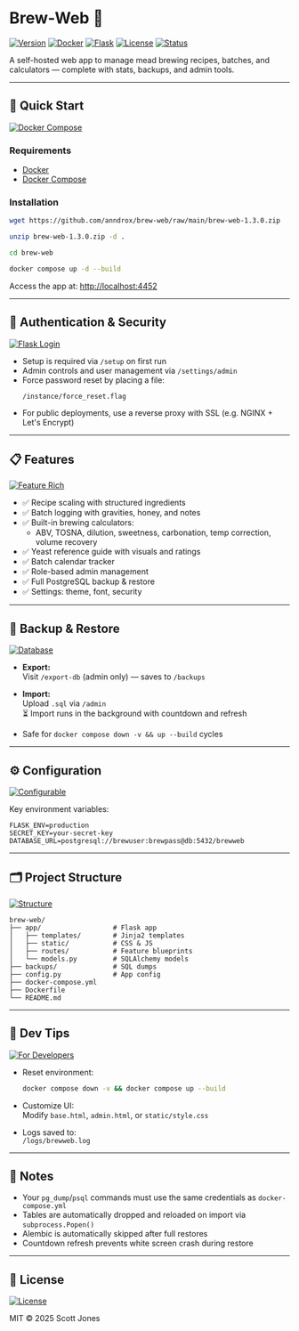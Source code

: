 # Brew-Web 🍯

[![Version](https://img.shields.io/badge/version-v1.3.0-blue)](#)
[![Docker](https://img.shields.io/badge/built%20with-Docker-blue)](#)
[![Flask](https://img.shields.io/badge/framework-Flask-yellow)](#)
[![License](https://img.shields.io/badge/license-MIT-green)](#)
[![Status](https://img.shields.io/badge/status-stable-brightgreen)](#)

A self-hosted web app to manage mead brewing recipes, batches, and calculators — complete with stats, backups, and admin tools.

---

## 🚀 Quick Start

[![Docker Compose](https://img.shields.io/badge/Setup-Docker%20Compose-informational)](#)

### Requirements

- [Docker](https://docs.docker.com/get-docker/)
- [Docker Compose](https://docs.docker.com/compose/)

### Installation

```bash
wget https://github.com/anndrox/brew-web/raw/main/brew-web-1.3.0.zip

unzip brew-web-1.3.0.zip -d .

cd brew-web

docker compose up -d --build
```

Access the app at: [http://localhost:4452](http://localhost:4452)

---

## 🔐 Authentication & Security

[![Flask Login](https://img.shields.io/badge/Security-Login%20Required-red)](#)

- Setup is required via `/setup` on first run
- Admin controls and user management via `/settings/admin`
- Force password reset by placing a file:
  ```
  /instance/force_reset.flag
  ```
- For public deployments, use a reverse proxy with SSL (e.g. NGINX + Let's Encrypt)

---

## 📋 Features

[![Feature Rich](https://img.shields.io/badge/Brew%20Tracking-Recipes%2C%20Batches%2C%20ABV-lightgrey)](#)

- ✅ Recipe scaling with structured ingredients
- ✅ Batch logging with gravities, honey, and notes
- ✅ Built-in brewing calculators:
  - ABV, TOSNA, dilution, sweetness, carbonation, temp correction, volume recovery
- ✅ Yeast reference guide with visuals and ratings
- ✅ Batch calendar tracker
- ✅ Role-based admin management
- ✅ Full PostgreSQL backup & restore
- ✅ Settings: theme, font, security

---

## 💾 Backup & Restore

[![Database](https://img.shields.io/badge/PostgreSQL-Export%2FImport-success)](#)

- **Export:**  
  Visit `/export-db` (admin only) — saves to `/backups`

- **Import:**  
  Upload `.sql` via `/admin`  
  ⏳ Import runs in the background with countdown and refresh

- Safe for `docker compose down -v && up --build` cycles

---

## ⚙️ Configuration

[![Configurable](https://img.shields.io/badge/Customizable-.env%20%7C%20config.py-yellow)](#)

Key environment variables:

```env
FLASK_ENV=production
SECRET_KEY=your-secret-key
DATABASE_URL=postgresql://brewuser:brewpass@db:5432/brewweb
```

---

## 🗂 Project Structure

[![Structure](https://img.shields.io/badge/Folder%20Layout-Described-lightgrey)](#)

```
brew-web/
├── app/                  # Flask app
│   ├── templates/        # Jinja2 templates
│   ├── static/           # CSS & JS
│   ├── routes/           # Feature blueprints
│   └── models.py         # SQLAlchemy models
├── backups/              # SQL dumps
├── config.py             # App config
├── docker-compose.yml
├── Dockerfile
└── README.md
```

---

## 🧪 Dev Tips

[![For Developers](https://img.shields.io/badge/Usage-Dev%20Friendly-orange)](#)

- Reset environment:  
  ```bash
  docker compose down -v && docker compose up --build
  ```

- Customize UI:  
  Modify `base.html`, `admin.html`, or `static/style.css`

- Logs saved to:  
  `/logs/brewweb.log`

---

## 📌 Notes

- Your `pg_dump`/`psql` commands must use the same credentials as `docker-compose.yml`
- Tables are automatically dropped and reloaded on import via `subprocess.Popen()`
- Alembic is automatically skipped after full restores
- Countdown refresh prevents white screen crash during restore

---

## 📜 License

[![License](https://img.shields.io/badge/License-MIT-green)](LICENSE)

MIT © 2025 Scott Jones
